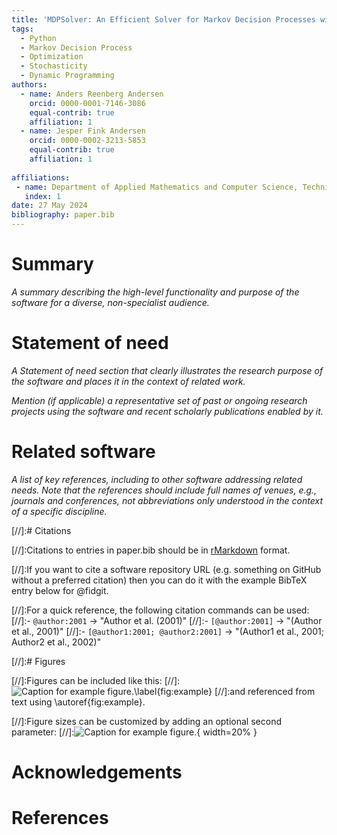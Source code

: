```yaml
---
title: 'MDPSolver: An Efficient Solver for Markov Decision Processes with Infinite Horizons and Discounted Rewards'
tags:
  - Python
  - Markov Decision Process
  - Optimization
  - Stochasticity
  - Dynamic Programming
authors:
  - name: Anders Reenberg Andersen
    orcid: 0000-0001-7146-3086
    equal-contrib: true
    affiliation: 1
  - name: Jesper Fink Andersen
    orcid: 0000-0002-3213-5853
    equal-contrib: true
    affiliation: 1
  
affiliations:
 - name: Department of Applied Mathematics and Computer Science, Technical University of Denmark, Denmark
   index: 1
date: 27 May 2024
bibliography: paper.bib
---
```


# Summary

*A summary describing the high-level functionality and purpose of the software for a diverse, non-specialist audience.*

# Statement of need

*A Statement of need section that clearly illustrates the research purpose of the software and places it in the context of related work.*

*Mention (if applicable) a representative set of past or ongoing research projects using the software and recent scholarly publications enabled by it.*

# Related software

*A list of key references, including to other software addressing related needs. Note that the references should include full names of venues, e.g., journals and conferences, not abbreviations only understood in the context of a specific discipline.*


[//]:# Citations

[//]:Citations to entries in paper.bib should be in [rMarkdown](http://rmarkdown.rstudio.com/authoring_bibliographies_and_citations.html) format.

[//]:If you want to cite a software repository URL (e.g. something on GitHub without a preferred
citation) then you can do it with the example BibTeX entry below for @fidgit.

[//]:For a quick reference, the following citation commands can be used:
[//]:- `@author:2001`  ->  "Author et al. (2001)"
[//]:- `[@author:2001]` -> "(Author et al., 2001)"
[//]:- `[@author1:2001; @author2:2001]` -> "(Author1 et al., 2001; Author2 et al., 2002)"

[//]:# Figures

[//]:Figures can be included like this:
[//]:![Caption for example figure.\label{fig:example}](figure.png)
[//]:and referenced from text using \autoref{fig:example}.

[//]:Figure sizes can be customized by adding an optional second parameter:
[//]:![Caption for example figure.](figure.png){ width=20% }

# Acknowledgements


# References